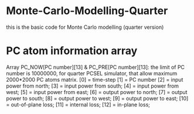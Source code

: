 # Monte-Carlo-Modelling-Quarter
this is the basic code for Monte Carlo modelling (quarter version)

# PC atom information array
Array PC_NOW[PC number][13] & PC_PRE[PC number][13]:
the limit of PC number is 10000000, for quarter PCSEL simulator, that allow maximum 2000*2000 PC atoms matrix.
[0]  = time-step
[1]  = PC number
[2]  = input power from north;
[3]  = input power from south;
[4]  = input power from west;
[5]  = input power from east;
[6]  = output power to north;
[7]  = output power to south;
[8]  = output power to west;
[9]  = output power to east;
[10] = out-of-plane loss;
[11] = internal loss;
[12] = in-plane loss;

